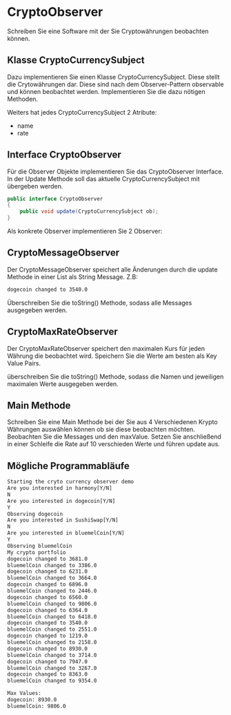 # CryptoObserver

Schreiben Sie eine Software mit der Sie Cryptowährungen beobachten können.

## Klasse CryptoCurrencySubject

Dazu implementieren Sie einen Klasse CryptoCurrencySubject. Diese stellt die Crytowährungen dar. 
Diese sind nach dem Observer-Pattern observable und können beobachtet werden. Implementieren Sie die dazu nötigen Methoden.

Weiters hat jedes CryptoCurrencySubject 2 Atribute:

- name
- rate

## Interface CryptoObserver

Für die Observer Objekte implementieren Sie das CryptoObserver Interface.
In der Update Methode soll das aktuelle CryptoCurrencySubject mit übergeben werden.

```java
public interface CryptoObserver 
{
    public void update(CryptoCurrencySubject ob);
}
```

Als konkrete Observer implementieren Sie 2 Observer:

## CryptoMessageObserver
Der CryptoMessageObserver speichert alle Änderungen durch die update Methode in einer List als String Message. 
Z.B:

```txt
dogecoin changed to 3540.0
```
Überschreiben Sie die toString() Methode, sodass alle Messages ausgegeben werden.

## CryptoMaxRateObserver
Der CryptoMaxRateObserver speichert den maximalen Kurs für jeden Währung die beobachtet wird. Speichern Sie die Werte am besten als 
Key Value Pairs.

überschreiben Sie die toString() Methode, sodass die Namen und jeweiligen maximalen Werte ausgegeben werden.

## Main Methode

Schreiben Sie eine Main Methode bei der Sie aus 4 Verschiedenen Krypto Währungen auswählen können ob sie diese beobachten möchten. 
Beobachten Sie die Messages und den maxValue. Setzen Sie anschließend in einer Schleife die Rate auf 10 verschieden Werte und führen update aus.

## Mögliche Programmabläufe
```txt
Starting the cryto currency observer demo
Are you interested in harmony[Y/N]
N
Are you interested in dogecoin[Y/N]
Y
Observing dogecoin
Are you interested in SushiSwap[Y/N]
N
Are you interested in bluemelCoin[Y/N]
Y
Observing bluemelCoin
My crypto portfolio 
dogecoin changed to 3681.0
bluemelCoin changed to 3386.0
dogecoin changed to 6231.0
bluemelCoin changed to 3664.0
dogecoin changed to 6896.0
bluemelCoin changed to 2446.0
dogecoin changed to 6560.0
bluemelCoin changed to 9806.0
dogecoin changed to 6364.0
bluemelCoin changed to 6418.0
dogecoin changed to 3540.0
bluemelCoin changed to 2551.0
dogecoin changed to 1219.0
bluemelCoin changed to 2158.0
dogecoin changed to 8930.0
bluemelCoin changed to 3714.0
dogecoin changed to 7947.0
bluemelCoin changed to 3267.0
dogecoin changed to 8363.0
bluemelCoin changed to 9354.0

Max Values: 
dogecoin: 8930.0 
bluemelCoin: 9806.0
```
